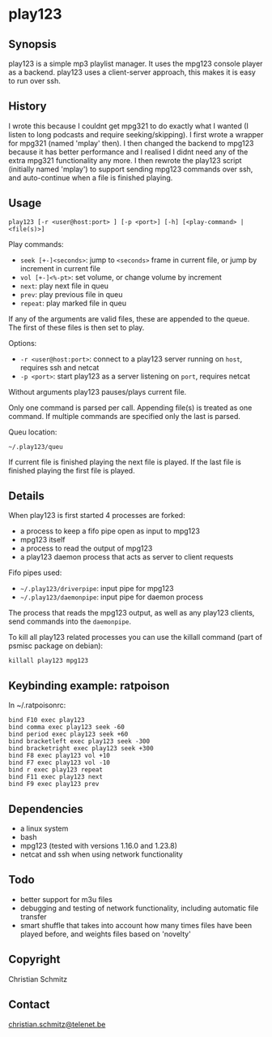 # play123

## Synopsis

play123 is a simple mp3 playlist manager. It uses the mpg123 console player as a backend. play123 uses a client-server approach, this makes it is easy to run over ssh.

## History 

I wrote this because I couldnt get mpg321 to do exactly what I wanted (I listen to long podcasts and require seeking/skipping). I first wrote a wrapper for mpg321 (named 'mplay' then). I then changed the backend to mpg123 because it has better performance and I realised I didnt need any of the extra mpg321 functionality any more. I then rewrote the play123 script (initially named 'mplay') to support sending mpg123 commands over ssh, and auto-continue when a file is finished playing.

## Usage

```
play123 [-r <user@host:port> ] [-p <port>] [-h] [<play-command> | <file(s)>]
```

Play commands:
* `seek [+-]<seconds>`: jump to `<seconds>` frame in current file, or jump by increment in current file
* `vol [+-]<%-pt>`: set volume, or change volume by increment
* `next`: play next file in queu
* `prev`: play previous file in queu
* `repeat`: play marked file in queu

If any of the arguments are valid files, these are appended to the queue. The first of these files is then set to play.

Options:
* `-r <user@host:port>`: connect to a play123 server running on `host`, requires ssh and netcat
* `-p <port>`: start play123 as a server listening on `port`, requires netcat

Without arguments play123 pauses/plays current file.

Only one command is parsed per call. Appending file(s) is treated as one command. If multiple commands are specified only the last is parsed.

Queu location:
```
~/.play123/queu
```

If current file is finished playing the next file is played. If the last file is finished playing the first file is played.

## Details

When play123 is first started 4 processes are forked:
* a process to keep a fifo pipe open as input to mpg123
* mpg123 itself
* a process to read the output of mpg123
* a play123 daemon process that acts as server to client requests

Fifo pipes used:
* `~/.play123/driverpipe`: input pipe for mpg123
* `~/.play123/daemonpipe`: input pipe for daemon process

The process that reads the mpg123 output, as well as any play123 clients, send commands into the `daemonpipe`.

To kill all play123 related processes you can use the killall command (part of psmisc package on debian):
```
killall play123 mpg123
```

## Keybinding example: ratpoison

In ~/.ratpoisonrc:
```
bind F10 exec play123
bind comma exec play123 seek -60
bind period exec play123 seek +60
bind bracketleft exec play123 seek -300
bind bracketright exec play123 seek +300
bind F8 exec play123 vol +10
bind F7 exec play123 vol -10
bind r exec play123 repeat
bind F11 exec play123 next
bind F9 exec play123 prev
```

## Dependencies

* a linux system
* bash
* mpg123 (tested with versions 1.16.0 and 1.23.8)
* netcat and ssh when using network functionality

## Todo

* better support for m3u files
* debugging and testing of network functionality, including automatic file transfer
* smart shuffle that takes into account how many times files have been played before, and weights files based on 'novelty' 

## Copyright

Christian Schmitz

## Contact

christian.schmitz@telenet.be
